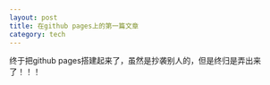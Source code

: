 ```yaml
---
layout: post
title: 在github pages上的第一篇文章
category: tech
---
```


终于把github pages搭建起来了，虽然是抄袭别人的，但是终归是弄出来了！！！

